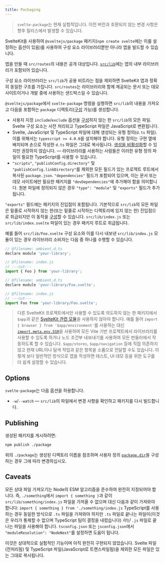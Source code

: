 ```yaml
---
title: Packaging
---
```


> `svelte-package`는 현재 실험적입니다. 이전 버전과 호환되지 않는 변경 사항은 향후 릴리스에서 발생할 수 있습니다.

SvelteKit을 사용하여 `@sveltejs/package` 패키지(`npm create svelte`에는 이를 설정하는 옵션이 있음)를 사용하여 구성 요소 라이브러리뿐만 아니라 앱을 빌드할 수 있습니다.

앱을 만들 때 `src/routes`의 내용은 공개 대상입니다. [`src/lib`](/docs/modules#$lib)에는 앱의 내부 라이브러리가 포함되어 있습니다.

구성 요소 라이브러리는 `src/lib`가 공용 비트라는 점을 제외하면 SvelteKit 앱과 정확히 동일한 구조를 가집니다. `src/routes`는 라이브러리와 함께 제공되는 문서 또는 데모 사이트이거나 개발 중에 사용하는 샌드박스일 수 있습니다.

`@sveltejs/package`에서 `svelte-package` 명령을 실행하면 `src/lib`의 내용을 가져오고 다음을 포함하는 `package` 디렉토리([구성](/docs/configuration) 가능)를 생성합니다.

- 사용자 지정 `include`/`exclude` 옵션을 [구성](/docs/configuration)하지 않는 한 `src/lib`의 모든 파일. Svelte 구성 요소는 사전 처리되고 TypeScript 파일은 JavaScript로 변환됩니다.
- Svelte, JavaScript 및 TypeScript 파일에 대해 생성되는 유형 정의(`d.ts` 파일). 이를 위해서는 `typescript >= 4.0.0`을 설치해야 합니다. 유형 정의는 구현 옆에 배치되며 손으로 작성한 `d.ts` 파일은 그대로 복사됩니다. [생성을 비활성화](/docs/configuration)할 수 있지만 권장하지 않습니다. — 라이브러리를 사용하는 사람들은 이러한 유형 정의 파일이 필요한 TypeScript를 사용할 수 있습니다.
- `"scripts"`, `"publishConfig.directory"` 및 `"publishConfig.linkDirectory"`를 제외한 모든 필드가 있는 프로젝트 루트에서 복사된 `package.json`. `"dependencies"` 필드가 포함되어 있으며, 이는 문서 또는 데모 사이트에만 필요한 패키지를 `"devDependencies"`에 추가해야 함을 의미합니다. 원본 파일에 정의되지 않은 경우 `"type": "module"` 및 `"exports"` 필드가 추가됩니다.

`"exports"` 필드에는 패키지의 진입점이 포함됩니다. 기본적으로 `src/lib`의 모든 파일은 밑줄로 시작하지 않는 한(또는 밑줄로 시작하는 디렉토리에 있지 않는 한) 진입점으로 취급되지만 이 동작을 [구성](/docs/configuration)할 수 있습니다. `src/lib/index.js` 또는 `src/lib/index.svelte` 파일이 있는 경우 패키지 루트로 취급됩니다.

예를 들어 `src/lib/Foo.svelte` 구성 요소와 이를 다시 내보낸 `src/lib/index.js` 모듈이 있는 경우 라이브러리 소비자는 다음 중 하나를 수행할 수 있습니다.

```js
// @filename: ambient.d.ts
declare module 'your-library';

// @filename: index.js
// ---cut---
import { Foo } from 'your-library';
```

```js
// @filename: ambient.d.ts
declare module 'your-library/Foo.svelte';

// @filename: index.js
// ---cut---
import Foo from 'your-library/Foo.svelte';
```

> 다른 SvelteKit 프로젝트에서만 사용할 수 있도록 의도하지 않는 한 패키지에서 `$app`과 같은 [SvelteKit 관련 모듈](/docs/modules)을 사용하지 않아야 합니다. 예를 들어 `import { browser } from '$app/environment'`를 사용하는 대신 [`import.meta.env.SSR`](https://vitejs.dev/guide/env-and-mode.html#env-variables)을 사용하여 모든 Vite 기반 프로젝트에서 라이브러리를 사용할 수 있도록 하거나 노드 조건부 내보내기를 사용하여 모든 번들러에서 작동하도록 할 수 있습니다. `$app/stores`, `$app/navigation` 등에 직접 의존하지 않고 현재 URL이나 탐색 작업과 같은 항목을 소품으로 전달할 수도 있습니다. 이렇게 보다 일반적인 방식으로 앱을 작성하면 테스트, UI 데모 등을 위한 도구를 더 쉽게 설정할 수 있습니다.

## Options

`svelte-package`는 다음 옵션을 허용합니다.

- `-w`/`--watch` — `src/lib`의 파일에서 변경 사항을 확인하고 패키지를 다시 빌드합니다.

## Publishing

생성된 패키지를 게시하려면:

```sh
npm publish ./package
```

위의 `./package`는 생성된 디렉토리 이름을 참조하며 사용자 정의 [`package.dir`](/docs/configuration)을 구성하는 경우 그에 따라 변경하십시오.

## Caveats

모든 상대 파일 가져오기는 Node의 ESM 알고리즘을 준수하여 완전히 지정되어야 합니다. 즉, `./something`에서 `import { something }`과 같이 `src/lib/something/index.js` 파일을 가져올 수 없으며 대신 다음과 같이 가져와야 합니다: `import { something } from './something/index.js`
TypeScript를 사용하는 경우 동일한 방식으로 `.ts` 파일을 가져와야 하지만 `.ts` 파일로 끝나는 파일이(이것은 우리가 통제할 수 없으며 TypeScript 팀이 결정을 내렸습니다) _아닌_ `.js` 파일로 끝나는 파일을 사용해야 합니다. `tsconfig.json` 또는 `jsconfig.json`에서 `"moduleResolution": "NodeNext"`를 설정하면 도움이 됩니다.

이것은 상대적으로 실험적인 기능이며 아직 완전히 구현되지 않았습니다. Svelte 파일(전처리됨) 및 TypeScript 파일(JavaScript로 트랜스파일됨)을 제외한 모든 파일은 있는 그대로 복사됩니다.